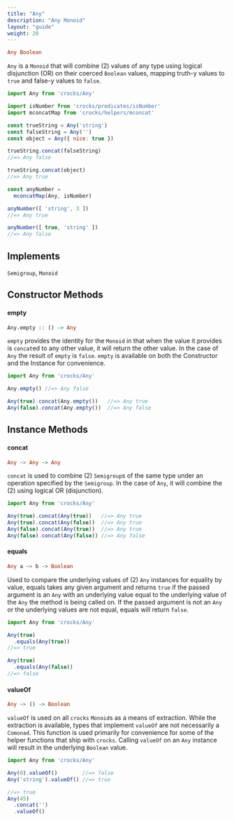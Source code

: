 ```yaml
---
title: "Any"
description: "Any Monoid"
layout: "guide"
weight: 20
---
```


```haskell
Any Boolean
```

`Any` is a `Monoid` that will combine (2) values of any type using logical
disjunction (OR) on their coerced `Boolean` values, mapping truth-y values to
`true` and false-y values to `false`.

```javascript
import Any from 'crocks/Any'

import isNumber from 'crocks/predicates/isNumber'
import mconcatMap from 'crocks/helpers/mconcat'

const trueString = Any('string')
const falseString = Any('')
const object = Any({ nice: true })

trueString.concat(falseString)
//=> Any false

trueString.concat(object)
//=> Any true

const anyNumber =
  mconcatMap(Any, isNumber)

anyNumber([ 'string', 3 ])
//=> Any true

anyNumber([ true, 'string' ])
//=> Any false
```

<article id="topic-implements">

## Implements

`Semigroup`, `Monoid`

</article>

<article id="topic-constructor">

## Constructor Methods

#### empty

```haskell
Any.empty :: () -> Any
```

`empty` provides the identity for the `Monoid` in that when the value it
provides is `concat`ed to any other value, it will return the other value. In
the case of `Any` the result of `empty` is `false`. `empty` is available on both
the Constructor and the Instance for convenience.

```javascript
import Any from 'crocks/Any'

Any.empty() //=> Any false

Any(true).concat(Any.empty())   //=> Any true
Any(false).concat(Any.empty())  //=> Any false
```

</article>

<article id="topic-instance">

## Instance Methods

#### concat

```haskell
Any ~> Any -> Any
```

`concat` is used to combine (2) `Semigroup`s of the same type under an operation
specified by the `Semigroup`. In the case of `Any`, it will combine the (2)
using logical OR (disjunction).

```javascript
import Any from 'crocks/Any'

Any(true).concat(Any(true))   //=> Any true
Any(true).concat(Any(false))  //=> Any true
Any(false).concat(Any(true))  //=> Any true
Any(false).concat(Any(false)) //=> Any false
```

#### equals

```haskell
Any a ~> b -> Boolean
```

Used to compare the underlying values of (2) `Any` instances for equality by
value, equals takes any given argument and returns `true` if the passed argument
is an `Any` with an underlying value equal to the underlying value of
the `Any` the method is being called on. If the passed argument is not
an `Any` or the underlying values are not equal, equals will return `false`.

```javascript
import Any from 'crocks/Any'

Any(true)
  .equals(Any(true))
//=> true

Any(true)
  .equals(Any(false))
//=> false
```

#### valueOf

```haskell
Any ~> () -> Boolean
```

`valueOf` is used on all `crocks` `Monoid`s as a means of extraction. While the
extraction is available, types that implement `valueOf` are not necessarily a
`Comonad`. This function is used primarily for convenience for some of the
helper functions that ship with `crocks`. Calling `valueOf` on an `Any` instance
will result in the underlying `Boolean` value.

```javascript
import Any from 'crocks/Any'

Any(0).valueOf()        //=> false
Any('string').valueOf() //=> true

//=> true
Any(45)
  .concat('')
  .valueOf()
```

</article>
